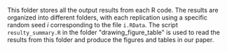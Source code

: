 This folder stores all the output results from each R code. The results are organized into different folders, with each replication using a specific random seed $i$ corresponding to the file `i.RData`. The script `resulty_summary.R` in the folder "drawing_figure_table" is used to read the results from this folder and produce the figures and tables in our paper.


